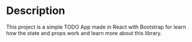 # Description

This project is a simple TODO App made in React with Bootstrap for learn how the state and props work and learn more about this library.
